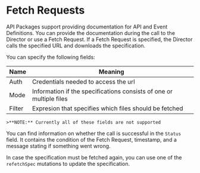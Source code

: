 # Fetch Requests

API Packages support providing documentation for API and Event Definitions. You can provide the documentation
during the call to the Director or use a Fetch Request. If a Fetch Request is specified, the Director calls the specified URL
and downloads the specification.

You can specify the following fields:

| Name   	| Meaning                                                             	|
|--------	|---------------------------------------------------------------------	|
| Auth   	| Credentials needed to access the url                                	|
| Mode   	| Information if the specifications consists of one or multiple files 	|
| Filter 	| Expresion that specifies which files should be fetched              	|

    >**NOTE:** Currently all of these fields are not supported

You can find information on whether the call is successful in the `Status` field. It contains the condition of the 
Fetch Request, timestamp, and a message stating if something went wrong.

In case the specification must be fetched again, you can use one of the `refetchSpec` mutations to update the specification.
